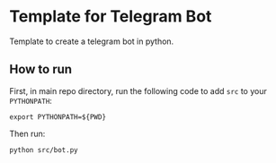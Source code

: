 # Template for Telegram Bot

Template to create a telegram bot in python.

## How to run
First, in main repo directory, run the following code to add `src` to your `PYTHONPATH`:
```
export PYTHONPATH=${PWD}
```

Then run:
```
python src/bot.py
```